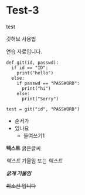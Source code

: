 # Test-3
test

깃허브 사용법

연습 자료입니다.

```
def git(id, passwd):
  if id == "ID":
    print("hello")
  else:
    if passwd == "PASSWORD":
      print("hi")
    else:
      print("Sorry")

test = git("id", "PASSWORD")
```
- 순서가
- 있나요
  - 들여쓰기1

**텍스트** 굵은글씨

*텍스트* 기울임 또는 _텍스트_

***굵게 기울임***

~~취소선 입니다~~
